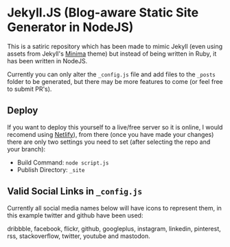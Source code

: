 # Jekyll.JS (Blog-aware Static Site Generator in NodeJS)

This is a satiric repository which has been made to mimic Jekyll (even using assets from Jekyll's [Minima](https://github.com/jekyll/minima) theme) but instead of being written in Ruby, it has been written in NodeJS. 

Currently you can only alter the `_config.js` file and add files to the `_posts` folder to be generated, but there may be more features to come (or feel free to submit PR's).

## Deploy

If you want to deploy this yourself to a live/free server so it is online, I would recomend using [Netlify](https://www.netlify.com/)), from there (once you have made your changes) there are only two settings you need to set (after selecting the repo and your branch):

* Build Command: `node script.js`
* Publish Directory: `_site`

## Valid Social Links in `_config.js`

Currently all social media names below will have icons to represent them, in this example twitter and github have been used: 

dribbble, facebook, flickr, github, googleplus, instagram, linkedin, pinterest, rss, stackoverflow, twitter, youtube and mastodon.